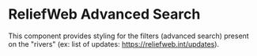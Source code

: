 ReliefWeb Advanced Search
=========================

This component provides styling for the filters (advanced search) present on the
"rivers" (ex: list of updates: https://reliefweb.int/updates).
